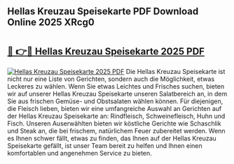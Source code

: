 ## Hellas Kreuzau Speisekarte PDF Download Online 2025 XRcg0

# <h2><a href="http://gcct17.nevu.top/?p=Hellas+Kreuzau+Speisekarte">🔗 👉🔴 Hellas Kreuzau Speisekarte 2025 PDF</a></h2>

[![Hellas Kreuzau Speisekarte 2025 PDF](https://i.imgur.com/dBaPXMq.png)](http://gcct17.nevu.top/?p=Hellas+Kreuzau+Speisekarte)
Die Hellas Kreuzau Speisekarte ist nicht nur eine Liste von Gerichten, sondern auch die Möglichkeit, etwas Leckeres zu wählen. Wenn Sie etwas Leichtes und Frisches suchen, bieten wir auf unserer Hellas Kreuzau Speisekarte unseren Salatbereich an, in dem Sie aus frischen Gemüse- und Obstsalaten wählen können. Für diejenigen, die Fleisch lieben, bieten wir eine umfangreiche Auswahl an Gerichten auf der Hellas Kreuzau Speisekarte an: Rindfleisch, Schweinefleisch, Huhn und Fisch. Unseren Auserwählten bieten wir köstliche Gerichte wie Schaschlik und Steak an, die bei frischem, natürlichem Feuer zubereitet werden. Wenn es Ihnen schwer fällt, etwas zu finden, das Ihnen auf der Hellas Kreuzau Speisekarte gefällt, ist unser Team bereit zu helfen und Ihnen einen komfortablen und angenehmen Service zu bieten.
